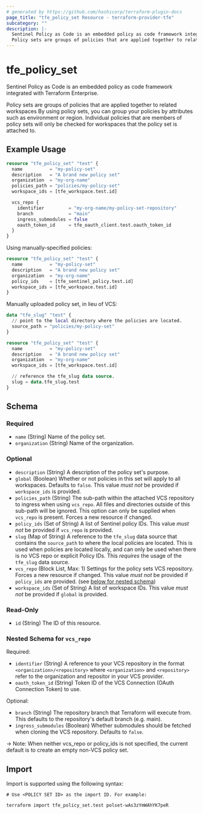 ```yaml
---
# generated by https://github.com/hashicorp/terraform-plugin-docs
page_title: "tfe_policy_set Resource - terraform-provider-tfe"
subcategory: ""
description: |-
  Sentinel Policy as Code is an embedded policy as code framework integrated with Terraform Enterprise.
  Policy sets are groups of policies that are applied together to related workspaces By using policy sets, you can group your policies by attributes such as environment or region. Individual policies that are members of policy sets will only be checked for workspaces that the policy set is attached to.
---
```


# tfe_policy_set

Sentinel Policy as Code is an embedded policy as code framework integrated with Terraform Enterprise. 

 Policy sets are groups of policies that are applied together to related workspaces By using policy sets, you can group your policies by attributes such as environment or region. Individual policies that are members of policy sets will only be checked for workspaces that the policy set is attached to.

## Example Usage 

```terraform
resource "tfe_policy_set" "test" {
  name          = "my-policy-set"
  description   = "A brand new policy set"
  organization  = "my-org-name"
  policies_path = "policies/my-policy-set"
  workspace_ids = [tfe_workspace.test.id]

  vcs_repo {
    identifier         = "my-org-name/my-policy-set-repository"
    branch             = "main"
    ingress_submodules = false
    oauth_token_id     = tfe_oauth_client.test.oauth_token_id
  }
}
```

Using manually-specified policies:

```terraform
resource "tfe_policy_set" "test" {
  name          = "my-policy-set"
  description   = "A brand new policy set"
  organization  = "my-org-name"
  policy_ids    = [tfe_sentinel_policy.test.id]
  workspace_ids = [tfe_workspace.test.id]
}
```

Manually uploaded policy set, in lieu of VCS:

```terraform
data "tfe_slug" "test" {
  // point to the local directory where the policies are located.
  source_path = "policies/my-policy-set"
}

resource "tfe_policy_set" "test" {
  name          = "my-policy-set"
  description   = "A brand new policy set"
  organization  = "my-org-name"
  workspace_ids = [tfe_workspace.test.id]

  // reference the tfe_slug data source.
  slug = data.tfe_slug.test
}
```

<!-- schema generated by tfplugindocs -->
## Schema

### Required

- `name` (String) Name of the policy set.
- `organization` (String) Name of the organization.

### Optional

- `description` (String) A description of the policy set's purpose.
- `global` (Boolean) Whether or not policies in this set will apply to all workspaces. Defaults to `false`. This value _must not_ be provided if `workspace_ids` is provided.
- `policies_path` (String) The sub-path within the attached VCS repository to ingress when using `vcs_repo`. All files and directories outside of this sub-path will be ignored. This option can only be supplied when `vcs_repo` is present. Forces a new resource if changed.
- `policy_ids` (Set of String) A list of Sentinel policy IDs. This value _must not_ be provided if `vcs_repo` is provided.
- `slug` (Map of String) A reference to the `tfe_slug` data source that contains the `source_path` to where the local policies are located. This is used when policies are located locally, and can only be used when there is no VCS repo or explicit Policy IDs. This _requires_ the usage of the `tfe_slug` data source.
- `vcs_repo` (Block List, Max: 1) Settings for the policy sets VCS repository. Forces a new resource if changed. This value _must not_ be provided if `policy_ids` are provided. (see [below for nested schema](#nestedblock--vcs_repo))
- `workspace_ids` (Set of String) A list of workspace IDs. This value _must not_ be provided if `global` is provided.

### Read-Only

- `id` (String) The ID of this resource.

<a id="nestedblock--vcs_repo"></a>
### Nested Schema for `vcs_repo`

Required:

- `identifier` (String) A reference to your VCS repository in the format `<organization>/<repository>` where `<organization>` and `<repository>` refer to the organization and repositor in your VCS provider.
- `oauth_token_id` (String) Token ID of the VCS Connection (OAuth Connection Token) to use.

Optional:

- `branch` (String) The repository branch that Terraform will execute from. This defaults to the repository's default branch (e.g. main).
- `ingress_submodules` (Boolean) Whether submodules should be fetched when cloning the VCS repository. Defaults to `false`.

-> Note: When neither vcs_repo or policy_ids is not specified, the current default is to create an empty non-VCS policy set.

## Import

Import is supported using the following syntax:

```shell
# Use <POLICY SET ID> as the import ID. For example:

terraform import tfe_policy_set.test polset-wAs3zYmWAhYK7peR
```
